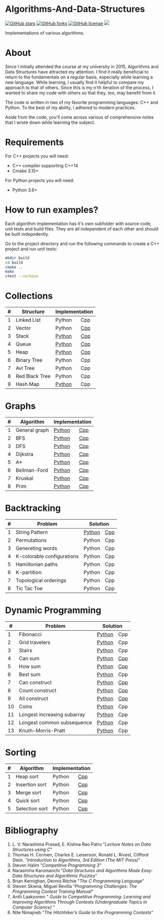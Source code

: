 # Algorithms-And-Data-Structures

<a href="https://github.com/djeada/Data-Structures/stargazers"><img alt="GitHub stars" src="https://img.shields.io/github/stars/djeada/Data-Structures"></a>
<a href="https://github.com/djeada/Data-Structures/network"><img alt="GitHub forks" src="https://img.shields.io/github/forks/djeada/Data-Structures"></a>
<a href="https://github.com/djeada/Data-Structures/blob/master/LICENSE"><img alt="GitHub license" src="https://img.shields.io/github/license/djeada/Data-Structures"></a>
<a href=""><img src="https://img.shields.io/badge/contributions-welcome-brightgreen.svg?style=flat"></a>
</div>

Implementations of various algorithms.

<h1>About</h1>

Since I initially attended the course at my university in 2015, Algorithms and Data Structures have attracted my attention. I find it really beneficial to return to the fundamentals on a regular basis, especially while learning a new language. While learning, I usually find it helpful to compare my approach to that of others. Since this is my n'th iteration of the process, I wanted to share my code with others so that they, too, may benefit from it.

The code is written in two of my favorite programming languages: C++ and Python. To the best of my ability, I adhered to modern practices.

Aside from the code, you'll come across various of comprehensive notes that I wrote down while learning the subject.

<h1>Requirements</h1>

For C++ projects you will need:
* C++ compiler supporting C++14
* Cmake 3.15+

For Python projects you will need:
* Python 3.6+

<h1>How to run examples?</h1>
Each algorithm implementation has it's own subfolder with source code, unit tests and build files. They are all independent of each other and should be built indepndently.

Go to the project directory and run the following commands to create a C++ project and run unit tests:

```bash
mkdir build
cd build
cmake ..
make
ctest --verbose
```
<h1>Collections</h1>
<table>
    <thead>
        <tr>
            <th>#</th>
            <th>Structure</th>
            <th colspan="2">Implementation</th>
        </tr>
    </thead>
    <tbody>
        <tr>
            <td>1</td>
            <td>Linked List</td>
            <td><a>Python</a></td>
            <td><a>Cpp</a></td>
        </tr>
        <tr>
            <td>2</td>
            <td>Vector</td>
            <td><a>Python</a></td>
            <td><a href="https://github.com/djeada/Algorithms-And-Data-Structures/tree/master/src/collections/cpp/vector">Cpp</a></td>
        </tr>
        <tr>
            <td>3</td>
            <td>Stack</td>
            <td><a href="https://github.com/djeada/Algorithms-And-Data-Structures/tree/master/src/collections/python/stack">Python</a></td>
            <td><a href="https://github.com/djeada/Algorithms-And-Data-Structures/tree/master/src/collections/cpp/stack">Cpp</a></td>
        </tr>
        <tr>
            <td>4</td>
            <td>Queue</td>
            <td><a href="https://github.com/djeada/Algorithms-And-Data-Structures/tree/master/src/collections/python/queue">Python</a></td>
            <td><a href="https://github.com/djeada/Algorithms-And-Data-Structures/tree/master/src/collections/cpp/queue">Cpp</a></td>
        </tr>
        <tr>
            <td>5</td>
            <td>Heap</td>
            <td><a href="https://github.com/djeada/Algorithms-And-Data-Structures/tree/master/src/collections/python/heap">Python</a></td>
            <td><a href="https://github.com/djeada/Algorithms-And-Data-Structures/tree/master/src/collections/cpp/heap">Cpp</a></td>
        </tr>
        <tr>
            <td>6</td>
            <td>Binary Tree</td>
            <td><a>Python</a></td>
            <td><a>Cpp</a></td>
        </tr>
        <tr>
            <td>7</td>
            <td>Avl Tree</td>
            <td><a>Python</a></td>
            <td><a>Cpp</a></td>
        </tr>
        <tr>
            <td>8</td>
            <td>Red Black Tree</td>
            <td><a>Python</a></td>
            <td><a>Cpp</a></td>
        </tr>
        <tr>
            <td>9</td>
            <td>Hash Map</td>
            <td><a href="https://github.com/djeada/Algorithms-And-Data-Structures/tree/master/src/collections/python/hashtable">Python</a></td>
            <td><a>Cpp</a></td>
        </tr>
    </tbody>
</table>


<h1>Graphs</h1>
<table>
    <thead>
        <tr>
            <th>#</th>
            <th>Algorithm</th>
            <th colspan="2">Implementation</th>
        </tr>
    </thead>
    <tbody>
        <tr>
            <td>1</td>
            <td>General graph</td>
            <td><a href="https://github.com/djeada/Data-Structures/blob/master/src/graphs/python/graph">Python</a></td>
            <td><a href="https://github.com/djeada/Data-Structures/tree/master/src/graphs/cpp/graph">Cpp</a></td>
        </tr>
        <tr>
            <td>2</td>
            <td>BFS</td>
            <td><a href="https://github.com/djeada/Algorithms-And-Data-Structures/tree/master/src/graphs/python/bfs">Python</a></td>
            <td><a href="https://github.com/djeada/Data-Structures/tree/master/src/graphs/cpp/bfs/src">Cpp</a></td>
        </tr>
        <tr>
            <td>3</td>
            <td>DFS</td>
            <td><a href="https://github.com/djeada/Algorithms-And-Data-Structures/tree/master/src/graphs/python/dfs">Python</a></td>
            <td><a href="https://github.com/djeada/Algorithms-And-Data-Structures/tree/master/src/graphs/cpp/dfs">Cpp</a></td>
        </tr>
        <tr>
            <td>4</td>
            <td>Dijkstra</td>
            <td><a href="https://github.com/djeada/Data-Structures/blob/master/src/graphs/python/dijkstra">Python</a></td>
            <td><a href="https://github.com/djeada/Algorithms-And-Data-Structures/tree/master/src/graphs/cpp/dijkstra">Cpp</a></td>
        </tr>
        <tr>
            <td>5</td>
            <td>A*</td>
            <td><a href="https://github.com/djeada/Algorithms-And-Data-Structures/tree/master/src/graphs/python/a%20star">Python</a></td>
            <td><a href="https://github.com/djeada/Algorithms-And-Data-Structures/tree/master/src/graphs/cpp/a%20star">Cpp</a></td>
        </tr>
        <tr>
            <td>6</td>
            <td>Bellman-Ford</td>
            <td><a href="https://github.com/djeada/Algorithms-And-Data-Structures/tree/master/src/graphs/python/bellman%20ford">Python</a></td>
            <td><a href="https://github.com/djeada/Algorithms-And-Data-Structures/tree/master/src/graphs/cpp/bellman%20ford">Cpp</a></td>
        </tr>
        <tr>
            <td>7</td>
            <td>Kruskal</td>
            <td><a href="https://github.com/djeada/Algorithms-And-Data-Structures/tree/master/src/graphs/python/kruskal">Python</a></td>
            <td><a href="https://github.com/djeada/Algorithms-And-Data-Structures/tree/master/src/graphs/cpp/kruskal">Cpp</a></td>
        </tr>
        <tr>
            <td>8</td>
            <td>Prim</td>
            <td><a href="https://github.com/djeada/Algorithms-And-Data-Structures/tree/master/src/graphs/python/prim">Python</a></td>
            <td><a href="https://github.com/djeada/Algorithms-And-Data-Structures/tree/master/src/graphs/cpp/prim">Cpp</a></td>
        </tr>
    </tbody>
</table>

<h1>Backtracking</h1>
<table>
    <thead>
        <tr>
            <th>#</th>
            <th>Problem</th>
            <th colspan="2">Solution</th>
        </tr>
    </thead>
    <tbody>
        <tr>
            <td>1</td>
            <td>String Pattern</td>
            <td><a href="">Python</a></td>
            <td><a href="">Cpp</a></td>
        </tr>
        <tr>
            <td>2</td>
            <td>Permutations</td>
            <td><a>Python</a></td>
            <td><a>Cpp</a></td>
        </tr>
        <tr>
            <td>3</td>
            <td>Genereting words</td>
            <td><a>Python</a></td>
            <td><a>Cpp</a></td>
        </tr>
        <tr>
            <td>4</td>
            <td>K-colorable configurations</td>
            <td><a>Python</a></td>
            <td><a>Cpp</a></td>
        </tr>
        <tr>
            <td>5</td>
            <td>Hamiltonian paths</td>
            <td><a>Python</a></td>
            <td><a>Cpp</a></td>
        </tr>
        <tr>
            <td>6</td>
            <td>K-partition</td>
            <td><a>Python</a></td>
            <td><a>Cpp</a></td>
        </tr>
        <tr>
            <td>7</td>
            <td>Topological orderings</td>
            <td><a>Python</a></td>
            <td><a>Cpp</a></td>
        </tr>
        <tr>
            <td>8</td>
            <td>Tic Tac Toe</td>
            <td><a>Python</a></td>
            <td><a>Cpp</a></td>
        </tr>
    </tbody>
</table>

<h1>Dynamic Programming</h1>
<table>
    <thead>
        <tr>
            <th>#</th>
            <th>Problem</th>
            <th colspan="2">Solution</th>
        </tr>
    </thead>
    <tbody>
        <tr>
            <td>1</td>
            <td>Fibonacci</td>
            <td><a href="https://github.com/djeada/Algorithms-And-Data-Structures/tree/master/src/dynamic%20programming/python/fibonacci">Python</a></td>
            <td><a>Cpp</a></td>
        </tr>
        <tr>
            <td>2</td>
            <td>Grid travelers</td>
            <td><a href="https://github.com/djeada/Algorithms-And-Data-Structures/tree/master/src/dynamic%20programming/python/grid%20traveler">Python</a></td>
            <td><a>Cpp</a></td>
        </tr>
        <tr>
            <td>3</td>
            <td>Stairs</td>
            <td><a href="https://github.com/djeada/Algorithms-And-Data-Structures/tree/master/src/dynamic%20programming/python/climbing%20stairs">Python</a></td>
            <td><a>Cpp</a></td>
        </tr>
        <tr>
            <td>4</td>
            <td>Can sum</td>
            <td><a href="https://github.com/djeada/Algorithms-And-Data-Structures/tree/master/src/dynamic%20programming/python/can%20sum">Python</a></td>
            <td><a href="https://github.com/djeada/Algorithms-And-Data-Structures/tree/master/src/dynamic%20programming/cpp/can%20sum">Cpp</a></td>
        </tr>
        <tr>
            <td>5</td>
            <td>How sum</td>
            <td><a href="https://github.com/djeada/Algorithms-And-Data-Structures/tree/master/src/dynamic%20programming/python/how%20sum">Python</a></td>
            <td><a href="https://github.com/djeada/Algorithms-And-Data-Structures/tree/master/src/dynamic%20programming/cpp/how%20sum">Cpp</a></td>
        </tr>
        <tr>
            <td>6</td>
            <td>Best sum</td>
            <td><a href="https://github.com/djeada/Algorithms-And-Data-Structures/tree/master/src/dynamic%20programming/python/best%20sum">Python</a></td>
            <td><a>Cpp</a></td>
        </tr>
        <tr>
            <td>7</td>
            <td>Can construct</td>
            <td><a href="https://github.com/djeada/Algorithms-And-Data-Structures/tree/master/src/dynamic%20programming/python/can%20construct">Python</a></td>
            <td><a href="https://github.com/djeada/Algorithms-And-Data-Structures/tree/master/src/dynamic%20programming/cpp/can%20construct">Cpp</a></td>
        </tr>
        <tr>
            <td>8</td>
            <td>Count construct</td>
            <td><a href="https://github.com/djeada/Algorithms-And-Data-Structures/tree/master/src/dynamic%20programming/python/count%20construct">Python</a></td>
            <td><a href="https://github.com/djeada/Algorithms-And-Data-Structures/tree/master/src/dynamic%20programming/cpp/count%20construct">Cpp</a></td>
        </tr>
        <tr>
            <td>9</td>
            <td>All construct</td>
            <td><a href="https://github.com/djeada/Algorithms-And-Data-Structures/tree/master/src/dynamic%20programming/python/all%20construct">Python</a></td>
            <td><a href="https://github.com/djeada/Algorithms-And-Data-Structures/tree/master/src/dynamic%20programming/cpp/all%20construct">Cpp</a></td>
        </tr>
        <tr>
            <td>10</td>
            <td>Coins</td>
            <td><a href="https://github.com/djeada/Algorithms-And-Data-Structures/tree/master/src/dynamic%20programming/python/coins">Python</a></td>
            <td><a>Cpp</a></td>
        </tr>
        <tr>
            <td>11</td>
            <td>Longest increasing subarray</td>
            <td><a href="https://github.com/djeada/Algorithms-And-Data-Structures/tree/master/src/dynamic%20programming/python/longest%20increasing%20subarray">Python</a></td>
            <td><a>Cpp</a></td>
        </tr>
        <tr>
            <td>12</td>
            <td>Longest common subsequence</td>
            <td><a href="https://github.com/djeada/Algorithms-And-Data-Structures/tree/master/src/dynamic%20programming/python/longest%20common%20subsequence">Python</a></td>
            <td><a>Cpp</a></td>
        </tr>
        <tr>
            <td>13</td>
            <td>Knuth-Morris-Pratt</td>
            <td><a href="https://github.com/djeada/Algorithms-And-Data-Structures/tree/master/src/dynamic%20programming/python/kmp">Python</a></td>
            <td><a>Cpp</a></td>
        </tr>
    </tbody>
</table>

<h1>Sorting</h1>
<table>
    <thead>
        <tr>
            <th>#</th>
            <th>Algorithm</th>
            <th colspan="2">Implementation</th>
        </tr>
    </thead>
    <tbody>
        <tr>
            <td>1</td>
            <td>Heap sort</td>
            <td><a>Python</a></td>
            <td><a href="https://github.com/djeada/Algorithms-And-Data-Structures/tree/master/src/sorting/cpp/heap%20sort">Cpp</a></td>
        </tr>
        <tr>
            <td>2</td>
            <td>Insertion sort</td>
            <td><a>Python</a></td>
            <td><a href="https://github.com/djeada/Algorithms-And-Data-Structures/tree/master/src/sorting/cpp/insertion%20sort">Cpp</a></td>
        </tr>
        <tr>
            <td>3</td>
            <td>Merge sort</td>
            <td><a>Python</a></td>
            <td><a href="https://github.com/djeada/Algorithms-And-Data-Structures/tree/master/src/sorting/cpp/merge%20sort">Cpp</a></td>
        </tr>
        <tr>
            <td>4</td>
            <td>Quick sort</td>
            <td><a>Python</a></td>
            <td><a href="https://github.com/djeada/Algorithms-And-Data-Structures/tree/master/src/sorting/cpp/quick%20sort">Cpp</a></td>
        </tr>
        <tr>
            <td>5</td>
            <td>Selection sort</td>
            <td><a>Python</a></td>
            <td><a href="https://github.com/djeada/Algorithms-And-Data-Structures/tree/master/src/sorting/cpp/selection%20sort">Cpp</a></td>
        </tr>
    </tbody>
</table>

<h1>Bibliography </h1>

<ol>
    <li>L. V. Narashima Prasad, E. Kishna Rao Patro "<i>Lecture Notes on Data Structures using C</i>" </li>
    <li>Thomas H. Cormen, Charles E. Leiserson, Ronald L. Rivest, Clifford Stein. "<i>Introduction to Algorithms, 3rd Edition (The MIT Press)</i>"</li>
    <li>Steven Halim "<i>Competitive Programming 3</i>" </li>
    <li>Narasimha Karumanchi "<i>Data Structures and Algorithms Made Easy: Data Structures and Algorithmic Puzzles</i>" </li>
    <li>Brian Kernighan, Dennis Ritchie "<i>The C Programming Language</i>" </li>
    <li>Steven Skiena, Miguel Revilla "<i>Programming Challenges: The Programming Contest Training Manual</i>" </li>
    <li>Antti Laaksonen "<i>  Guide to Competitive Programming: Learning and Improving Algorithms Through Contests (Undergraduate Topics in Computer Science) </i>" </li>
    <li>Nite Nimajneb "<i>The Hitchhiker’s Guide to the Programming Contests</i>" </li>
</ol>
